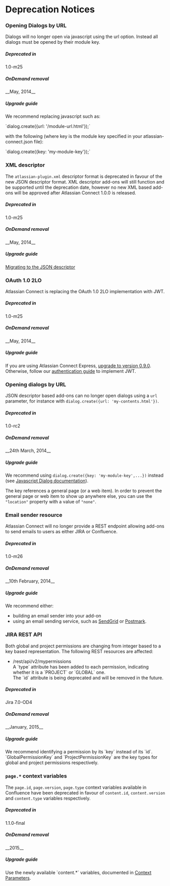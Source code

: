 # Deprecation Notices

### Opening Dialogs by URL

Dialogs will no longer open via javascript using the url option. Instead all dialogs must be opened by their module key.
<div class="ac-deprecations">
<div class="aui-group">
    <div class="aui-item ac-property-key">
        <h5>Deprecated in</h5>
    </div>
    <div class="aui-item">
        <span class="aui-lozenge">1.0-m25</span>
    </div>
</div>
<div class="aui-group">
    <div class="aui-item ac-property-key">
        <h5>OnDemand removal</h5>
    </div>
    <div class="aui-item">
        __May, 2014__
    </div>
</div>
<div class="aui-group">
    <div class="aui-item ac-property-key">
        <h5>Upgrade guide</h5>
    </div>
    <div class="aui-item">
        <p>We recommend replacing javascript such as:</p>
        `dialog.create({url: '/module-url.html'});`
        <p>with the following (where key is the module key specified in your atlassian-connect.json file):</p>
        `dialog.create({key: 'my-module-key'});`
    </div>
</div>
</div>


### XML descriptor

The `atlassian-plugin.xml` descriptor format is deprecated in favour of the new JSON descriptor format. XML descriptor
add-ons will still function and be supported until the deprecation date, however no new XML based add-ons will be
approved after Atlassian Connect 1.0.0 is released.

<div class="ac-deprecations">
<div class="aui-group">
    <div class="aui-item ac-property-key">
        <h5>Deprecated in</h5>
    </div>
    <div class="aui-item">
        <span class="aui-lozenge">1.0-m25</span>
    </div>
</div>
<div class="aui-group">
    <div class="aui-item ac-property-key">
        <h5>OnDemand removal</h5>
    </div>
    <div class="aui-item">
        __May, 2014__
    </div>
</div>
<div class="aui-group">
    <div class="aui-item ac-property-key">
        <h5>Upgrade guide</h5>
    </div>
    <div class="aui-item">
        <a href="../guides/migrating-from-xml-to-json-descriptor.html">Migrating to the JSON descriptor</a>
    </div>
</div>
</div>

### OAuth 1.0 2LO

Atlassian Connect is replacing the OAuth 1.0 2LO implementation with JWT.

<div class="ac-deprecations">
<div class="aui-group">
    <div class="aui-item ac-property-key">
        <h5>Deprecated in</h5>
    </div>
    <div class="aui-item">
        <span class="aui-lozenge">1.0-m25</span>
    </div>
</div>
<div class="aui-group">
    <div class="aui-item ac-property-key">
        <h5>OnDemand removal</h5>
    </div>
    <div class="aui-item">
        __May, 2014__
    </div>
</div>
<div class="aui-group">
    <div class="aui-item ac-property-key">
        <h5>Upgrade guide</h5>
    </div>
    <div class="aui-item">
        If you are using Atlassian Connect Express, <a href="../guides/upgrade-ace.html">upgrade to version 0.9.0</a>.<br>
        Otherwise, follow our <a href="./authentication.html">authentication guide</a> to implement JWT.
    </div>
</div>
</div>


### Opening dialogs by URL

JSON descriptor based add-ons can no longer open dialogs using a `url` parameter, for instance with `dialog.create({url: 'my-contents.html'})`.

<div class="ac-deprecations">
<div class="aui-group">
    <div class="aui-item ac-property-key">
        <h5>Deprecated in</h5>
    </div>
    <div class="aui-item">
        <span class="aui-lozenge">1.0-rc2</span>
    </div>
</div>
<div class="aui-group">
    <div class="aui-item ac-property-key">
        <h5>OnDemand removal</h5>
    </div>
    <div class="aui-item">
        __24th March, 2014__
    </div>
</div>
<div class="aui-group">
    <div class="aui-item ac-property-key">
        <h5>Upgrade guide</h5>
    </div>
    <div class="aui-item">
        <p>We recommend using <code>dialog.create({key: 'my-module-key',...})</code>
        instead (see <a href="../javascript/module-Dialog.html">Javascript Dialog documentation</a>).</p>
        <p>The key references a general page (or a web item).
        In order to prevent the general page or web item to show up anywhere else, you can use the <code>"location"</code>
        property with a value of <code>"none"</code>.</p>
    </div>
</div>
</div>


### Email sender resource

Atlassian Connect will no longer provide a REST endpoint allowing add-ons to send emails to users as either JIRA or Confluence.

<div class="ac-deprecations">
<div class="aui-group">
    <div class="aui-item ac-property-key">
        <h5>Deprecated in</h5>
    </div>
    <div class="aui-item">
        <span class="aui-lozenge">1.0-m26</span>
    </div>
</div>
<div class="aui-group">
    <div class="aui-item ac-property-key">
        <h5>OnDemand removal</h5>
    </div>
    <div class="aui-item">
        __10th February, 2014__
    </div>
</div>
<div class="aui-group">
    <div class="aui-item ac-property-key">
        <h5>Upgrade guide</h5>
    </div>
    <div class="aui-item">
        We recommend either:
        <ul>
            <li>building an email sender into your add-on</li>
            <li>using an email sending service, such as <a href="https://devcenter.heroku.com/articles/sendgrid" target="_blank">SendGrid</a>
                or <a href="https://addons.heroku.com/postmark" target="_blank">Postmark</a>.</li>
        </ul>
    </div>
</div>
</div>


### JIRA REST API

Both global and project permissions are changing from integer based to a key based representation. The following REST resources are affected: 
<ul>
    <li>
        /rest/api/v2/mypermissions<br/>
        A `type` attribute has been added to each permission, indicating whether it is a `PROJECT` or `GLOBAL` one. <br/>
        The `id` attribute is being deprecated and will be removed in the future.
    </li>
</ul>

<div class="ac-deprecations">
    <div class="aui-group">
        <div class="aui-item ac-property-key">
            <h5>Deprecated in</h5>
        </div>
        <div class="aui-item">
            <span class="aui-lozenge">Jira 7.0-OD4</span>
        </div>
    </div>
    <div class="aui-group">
        <div class="aui-item ac-property-key">
            <h5>OnDemand removal</h5>
        </div>
        <div class="aui-item">
            __January, 2015__
        </div>
    </div>
    <div class="aui-group">
        <div class="aui-item ac-property-key">
            <h5>Upgrade guide</h5>
        </div>
        <div class="aui-item">
            We recommend identifying a permission by its `key` instead of its `id`. 
            `GlobalPermissionKey` and `ProjectPermissionKey` are the key types for global and project permissions respectively.
        </div>
    </div>
</div>

### `page.*` context variables

The `page.id`, `page.version`, `page.type` context variables available in Confluence have been deprecated in favour of `content.id`, `content.version` and `content.type` variables respectively.

<div class="ac-deprecations">
<div class="aui-group">
    <div class="aui-item ac-property-key">
        <h5>Deprecated in</h5>
    </div>
    <div class="aui-item">
        <span class="aui-lozenge">1.1.0-final</span>
    </div>
</div>
<div class="aui-group">
    <div class="aui-item ac-property-key">
        <h5>OnDemand removal</h5>
    </div>
    <div class="aui-item">
        __2015__
    </div>
</div>
<div class="aui-group">
    <div class="aui-item ac-property-key">
        <h5>Upgrade guide</h5>
    </div>
    <div class="aui-item">
        <p>Use the newly available `content.*` variables, documented in <a href="../concepts/context-parameters.html">Context Parameters</a>.</p>
    </div>
</div>
</div>